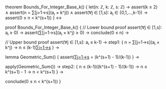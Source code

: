 theorem Bounds_For_Integer_Base_k() {
  let(n: ℤ, k: ℤ, s: ℤ) →
  assert(k ≥ 2) ∧
  assert(n = ∑[j=1→s](aⱼ × k^j)) ∧
  assert(∀j ∈ [1,s]: aⱼ ∈ {0,1,...,k-1}) →
  assert(0 ≤ n < k^(s+1))
} ↔

proof Bounds_For_Integer_Base_k() {
  // Lower bound proof
  assert(∀j ∈ [1,s]: aⱼ ≥ 0) →
  assert(∑[j=1→s](aⱼ × k^j) ≥ 0) →
  conclude(0 ≤ n) →
  
  // Upper bound proof
  assert(∀j ∈ [1,s]: aⱼ ≤ k-1) →
  step1: {
    n = ∑[j=1→s](aⱼ × k^j) →
    n ≤ (k-1)∑[j=1→s](k^j)
  } →
  
  lemma Geometric_Sum() {
    assert(∑[j=1→s](k^j) = (k^(s+1) - 1)/(k-1))
  } →
  
  apply(Geometric_Sum()) →
  step2: {
    n ≤ (k-1)((k^(s+1) - 1)/(k-1)) →
    n ≤ k^(s+1) - 1 →
    n < k^(s+1)
  } →
  
  conclude(0 ≤ n < k^(s+1))
}